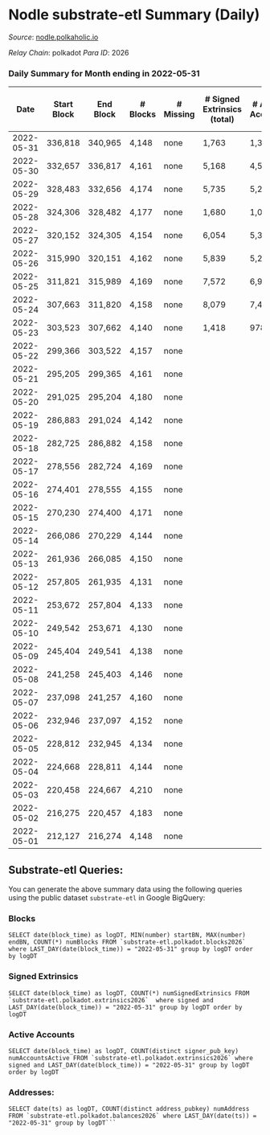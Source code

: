 # Nodle substrate-etl Summary (Daily)

_Source_: [nodle.polkaholic.io](https://nodle.polkaholic.io)

*Relay Chain*: polkadot
*Para ID*: 2026



### Daily Summary for Month ending in 2022-05-31


| Date | Start Block | End Block | # Blocks | # Missing | # Signed Extrinsics (total) | # Active Accounts | # Addresses with Balances | # Events | # Transfers | # XCM Transfers In | # XCM Transfers Out |
| ---- | ----------- | --------- | -------- | --------- | --------------------------- | ----------------- | ------------------------- | -------- | ----------- | ------------------ | ------------------- |
| 2022-05-31 | 336,818 | 340,965 | 4,148 | none  | 1,763 | 1,323 | 432,033 | 836,807 | 203,938  |   |   |
| 2022-05-30 | 332,657 | 336,817 | 4,161 | none  | 5,168 | 4,571 |  | 42,230 | 207,129  |   |   |
| 2022-05-29 | 328,483 | 332,656 | 4,174 | none  | 5,735 | 5,239 |  | 45,182 | 232,631  |   |   |
| 2022-05-28 | 324,306 | 328,482 | 4,177 | none  | 1,680 | 1,025 | 437,445 | 16,626 | 243,536  |   |   |
| 2022-05-27 | 320,152 | 324,305 | 4,154 | none  | 6,054 | 5,395 | 435,101 | 47,142 | 252,886  |   |   |
| 2022-05-26 | 315,990 | 320,151 | 4,162 | none  | 5,839 | 5,212 | 436,019 | 1,025,449 | 246,938  |   |   |
| 2022-05-25 | 311,821 | 315,989 | 4,169 | none  | 7,572 | 6,949 |  | 1,049,842 | 251,779  |   |   |
| 2022-05-24 | 307,663 | 311,820 | 4,158 | none  | 8,079 | 7,444 | 442,625 | 61,256 | 245,762  |   |   |
| 2022-05-23 | 303,523 | 307,662 | 4,140 | none  | 1,418 | 978 | 447,982 | 648,978 | 158,178  |   |   |
| 2022-05-22 | 299,366 | 303,522 | 4,157 | none  |  |  | 9 | 8,316 |   |   |   |
| 2022-05-21 | 295,205 | 299,365 | 4,161 | none  |  |  | 9 | 8,324 |   |   |   |
| 2022-05-20 | 291,025 | 295,204 | 4,180 | none  |  |  | 9 | 8,363 |   |   |   |
| 2022-05-19 | 286,883 | 291,024 | 4,142 | none  |  |  | 9 | 8,286 |   |   |   |
| 2022-05-18 | 282,725 | 286,882 | 4,158 | none  |  |  | 9 | 8,318 |   |   |   |
| 2022-05-17 | 278,556 | 282,724 | 4,169 | none  |  |  | 9 | 8,341 |   |   |   |
| 2022-05-16 | 274,401 | 278,555 | 4,155 | none  |  |  |  | 8,312 |   |   |   |
| 2022-05-15 | 270,230 | 274,400 | 4,171 | none  |  |  |  | 8,344 |   |   |   |
| 2022-05-14 | 266,086 | 270,229 | 4,144 | none  |  |  |  | 8,291 |   |   |   |
| 2022-05-13 | 261,936 | 266,085 | 4,150 | none  |  |  |  | 8,302 |   |   |   |
| 2022-05-12 | 257,805 | 261,935 | 4,131 | none  |  |  |  | 8,264 |   |   |   |
| 2022-05-11 | 253,672 | 257,804 | 4,133 | none  |  |  |  | 8,269 |   |   |   |
| 2022-05-10 | 249,542 | 253,671 | 4,130 | none  |  |  |  | 8,262 |   |   |   |
| 2022-05-09 | 245,404 | 249,541 | 4,138 | none  |  |  |  | 8,278 |   |   |   |
| 2022-05-08 | 241,258 | 245,403 | 4,146 | none  |  |  |  | 8,294 |   |   |   |
| 2022-05-07 | 237,098 | 241,257 | 4,160 | none  |  |  |  | 8,323 |   |   |   |
| 2022-05-06 | 232,946 | 237,097 | 4,152 | none  |  |  |  | 8,306 |   |   |   |
| 2022-05-05 | 228,812 | 232,945 | 4,134 | none  |  |  |  | 8,270 |   |   |   |
| 2022-05-04 | 224,668 | 228,811 | 4,144 | none  |  |  |  | 8,291 |   |   |   |
| 2022-05-03 | 220,458 | 224,667 | 4,210 | none  |  |  |  | 8,422 |   |   |   |
| 2022-05-02 | 216,275 | 220,457 | 4,183 | none  |  |  |  | 8,368 |   |   |   |
| 2022-05-01 | 212,127 | 216,274 | 4,148 | none  |  |  |  | 8,299 |   |   |   |

## Substrate-etl Queries:
You can generate the above summary data using the following queries using the public dataset `substrate-etl` in Google BigQuery:


### Blocks
```
SELECT date(block_time) as logDT, MIN(number) startBN, MAX(number) endBN, COUNT(*) numBlocks FROM `substrate-etl.polkadot.blocks2026`  where LAST_DAY(date(block_time)) = "2022-05-31" group by logDT order by logDT
```


### Signed Extrinsics
```
SELECT date(block_time) as logDT, COUNT(*) numSignedExtrinsics FROM `substrate-etl.polkadot.extrinsics2026`  where signed and LAST_DAY(date(block_time)) = "2022-05-31" group by logDT order by logDT
```


### Active Accounts
```
SELECT date(block_time) as logDT, COUNT(distinct signer_pub_key) numAccountsActive FROM `substrate-etl.polkadot.extrinsics2026` where signed and LAST_DAY(date(block_time)) = "2022-05-31" group by logDT order by logDT
```


### Addresses:
```
SELECT date(ts) as logDT, COUNT(distinct address_pubkey) numAddress FROM `substrate-etl.polkadot.balances2026` where LAST_DAY(date(ts)) = "2022-05-31" group by logDT```


